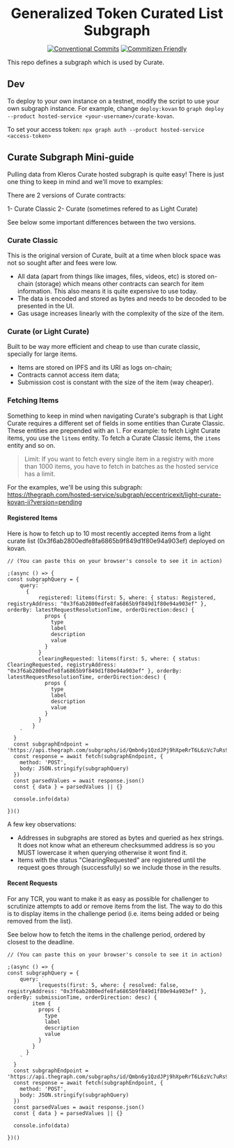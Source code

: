 <p align="center">
  <b style="font-size: 32px;">Generalized Token Curated List Subgraph</b>
</p>

<p align="center">
  <a href="https://conventionalcommits.org"><img src="https://img.shields.io/badge/Conventional%20Commits-1.0.0-yellow.svg" alt="Conventional Commits"></a>
  <a href="http://commitizen.github.io/cz-cli/"><img src="https://img.shields.io/badge/commitizen-friendly-brightgreen.svg" alt="Commitizen Friendly"></a>
</p>

This repo defines a subgraph which is used by Curate.

## Dev

To deploy to your own instance on a testnet, modify the script to use your own subgraph instance. For example, change `deploy:kovan` to `graph deploy --product hosted-service <your-username>/curate-kovan`.

To set your access token:
`npx graph auth --product hosted-service <access-token>`

## Curate Subgraph Mini-guide

Pulling data from Kleros Curate hosted subgraph is quite easy! There is just one thing to keep in mind and we'll move to examples:

There are 2 versions of Curate contracts:

1- Curate Classic
2- Curate (sometimes refered to as Light Curate)

See below some important differences between the two versions.

### Curate Classic

This is the original version of Curate, built at a time when block space was not so sought after and fees were low.

- All data (apart from things like images, files, videos, etc) is stored on-chain (storage) which means other contracts can search for item information. This also means it is quite expensive to use today.
- The data is encoded and stored as bytes and needs to be decoded to be presented in the UI.
- Gas usage increases linearly with the complexity of the size of the item.

### Curate (or Light Curate)

Built to be way more efficient and cheap to use than curate classic, specially for large items. 

- Items are stored on IPFS and its URI as logs on-chain;
- Contracts cannot access item data; 
- Submission cost is constant with the size of the item (way cheaper).

### Fetching Items

Something to keep in mind when navigating Curate's subgraph is that Light Curate requires a different set of fields in some entities than Curate Classic. These entities are prepended with an `l`. For example: to fetch Light Curate items, you use the `litems` entity. To fetch a Curate Classic items, the `items` entity and so on.

> Limit: If you want to fetch every single item in a registry with more than 1000 items, you have to fetch in batches as the hosted service has a limit.


For the examples, we'll be using this subgraph: https://thegraph.com/hosted-service/subgraph/eccentricexit/light-curate-kovan-ii?version=pending

#### Registered Items

Here is how to fetch up to 10 most recently accepted items from a light curate list (0x3f6ab2800edfe8fa6865b9f849d1f80e94a903ef) deployed on kovan.

```
// (You can paste this on your browser's console to see it in action)

;(async () => {
const subgraphQuery = {
    query: `
      {
          registered: litems(first: 5, where: { status: Registered, registryAddress: "0x3f6ab2800edfe8fa6865b9f849d1f80e94a903ef" }, orderBy: latestRequestResolutionTime, orderDirection:desc) {    
            props {
              type
              label
              description
              value
            }   
          }
          clearingRequested: litems(first: 5, where: { status: ClearingRequested, registryAddress: "0x3f6ab2800edfe8fa6865b9f849d1f80e94a903ef" }, orderBy: latestRequestResolutionTime, orderDirection:desc) {    
            props {
              type
              label
              description
              value
            }   
          } 
        }
    `
  }
  const subgraphEndpoint = 'https://api.thegraph.com/subgraphs/id/Qmbn6y1QzdJPj9hXpeRrT6L6zVc7uRs9aUehVmK5DnzNip'
  const response = await fetch(subgraphEndpoint, {
    method: 'POST',
    body: JSON.stringify(subgraphQuery)
  })
  const parsedValues = await response.json()
  const { data } = parsedValues || {}

  console.info(data)
  
})()

```

A few key observations:

- Addresses in subgraphs are stored as bytes and queried as hex strings. It does not know what an ethereum checksummed address is so you MUST lowercase it when querying otherwise it wont find it.
- Items with the status "ClearingRequested" are registered until the request goes through (successfully) so we include those in the results.

#### Recent Requests

For any TCR, you want to make it as easy as possible for challenger to scrutinize attempts to add or remove items from the list. The way to do this is to display items in the challenge period (i.e. items being added or being removed from the list).

See below how to fetch the items in the challenge period, ordered by closest to the deadline.

```
// (You can paste this on your browser's console to see it in action)

;(async () => {
const subgraphQuery = {
    query: `
          lrequests(first: 5, where: { resolved: false, registryAddress: "0x3f6ab2800edfe8fa6865b9f849d1f80e94a903ef" }, orderBy: submissionTime, orderDirection: desc) {
        item {
          props {
            type
            label
            description
            value
          }
        }
      }
    `
  }
  const subgraphEndpoint = 'https://api.thegraph.com/subgraphs/id/Qmbn6y1QzdJPj9hXpeRrT6L6zVc7uRs9aUehVmK5DnzNip'
  const response = await fetch(subgraphEndpoint, {
    method: 'POST',
    body: JSON.stringify(subgraphQuery)
  })
  const parsedValues = await response.json()
  const { data } = parsedValues || {}

  console.info(data)
  
})()
```
